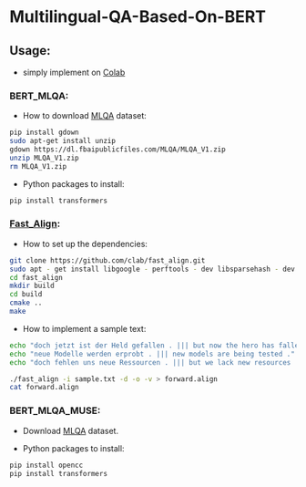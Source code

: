 # Multilingual-QA-Based-On-BERT

## Usage:

* simply implement on [Colab](http://colab.research.google.com)

### BERT_MLQA:

* How to download [MLQA](https://github.com/facebookresearch/MLQA) dataset:

```Bash
pip install gdown
sudo apt-get install unzip
gdown https://dl.fbaipublicfiles.com/MLQA/MLQA_V1.zip
unzip MLQA_V1.zip
rm MLQA_V1.zip
```

* Python packages to install:

```Bash
pip install transformers
```
### [Fast_Align](https://github.com/clab/fast_align):

* How to set up the dependencies:

```Bash
git clone https://github.com/clab/fast_align.git
sudo apt - get install libgoogle - perftools - dev libsparsehash - dev
cd fast_align
mkdir build
cd build
cmake ..
make
```

* How to implement a sample text:

```Bash
echo "doch jetzt ist der Held gefallen . ||| but now the hero has fallen ." >> sample.txt
echo "neue Modelle werden erprobt . ||| new models are being tested ." >> sample.txt
echo "doch fehlen uns neue Ressourcen . ||| but we lack new resources ." >> sample.txt

./fast_align -i sample.txt -d -o -v > forward.align
cat forward.align
```
### BERT_MLQA_MUSE:

* Download [MLQA](https://github.com/facebookresearch/MLQA) dataset.

* Python packages to install:

```Bash
pip install opencc
pip install transformers
```
